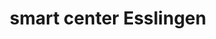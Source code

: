 ---
title: "smart center Esslingen"
url: /esslingen-am-neckar/smart-center-esslingen/
shop: Autohaus
---